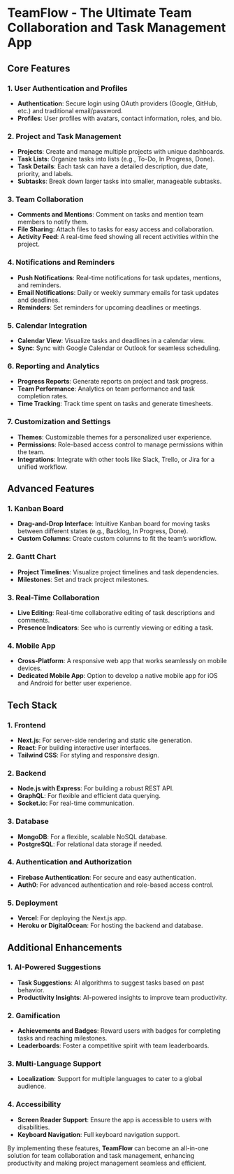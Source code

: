 # TeamFlow - The Ultimate Team Collaboration and Task Management App

## Core Features

### 1. User Authentication and Profiles
- **Authentication**: Secure login using OAuth providers (Google, GitHub, etc.) and traditional email/password.
- **Profiles**: User profiles with avatars, contact information, roles, and bio.

### 2. Project and Task Management
- **Projects**: Create and manage multiple projects with unique dashboards.
- **Task Lists**: Organize tasks into lists (e.g., To-Do, In Progress, Done).
- **Task Details**: Each task can have a detailed description, due date, priority, and labels.
- **Subtasks**: Break down larger tasks into smaller, manageable subtasks.

### 3. Team Collaboration
- **Comments and Mentions**: Comment on tasks and mention team members to notify them.
- **File Sharing**: Attach files to tasks for easy access and collaboration.
- **Activity Feed**: A real-time feed showing all recent activities within the project.

### 4. Notifications and Reminders
- **Push Notifications**: Real-time notifications for task updates, mentions, and reminders.
- **Email Notifications**: Daily or weekly summary emails for task updates and deadlines.
- **Reminders**: Set reminders for upcoming deadlines or meetings.

### 5. Calendar Integration
- **Calendar View**: Visualize tasks and deadlines in a calendar view.
- **Sync**: Sync with Google Calendar or Outlook for seamless scheduling.

### 6. Reporting and Analytics
- **Progress Reports**: Generate reports on project and task progress.
- **Team Performance**: Analytics on team performance and task completion rates.
- **Time Tracking**: Track time spent on tasks and generate timesheets.

### 7. Customization and Settings
- **Themes**: Customizable themes for a personalized user experience.
- **Permissions**: Role-based access control to manage permissions within the team.
- **Integrations**: Integrate with other tools like Slack, Trello, or Jira for a unified workflow.

## Advanced Features

### 1. Kanban Board
- **Drag-and-Drop Interface**: Intuitive Kanban board for moving tasks between different states (e.g., Backlog, In Progress, Done).
- **Custom Columns**: Create custom columns to fit the team’s workflow.

### 2. Gantt Chart
- **Project Timelines**: Visualize project timelines and task dependencies.
- **Milestones**: Set and track project milestones.

### 3. Real-Time Collaboration
- **Live Editing**: Real-time collaborative editing of task descriptions and comments.
- **Presence Indicators**: See who is currently viewing or editing a task.

### 4. Mobile App
- **Cross-Platform**: A responsive web app that works seamlessly on mobile devices.
- **Dedicated Mobile App**: Option to develop a native mobile app for iOS and Android for better user experience.

## Tech Stack

### 1. Frontend
- **Next.js**: For server-side rendering and static site generation.
- **React**: For building interactive user interfaces.
- **Tailwind CSS**: For styling and responsive design.

### 2. Backend
- **Node.js with Express**: For building a robust REST API.
- **GraphQL**: For flexible and efficient data querying.
- **Socket.io**: For real-time communication.

### 3. Database
- **MongoDB**: For a flexible, scalable NoSQL database.
- **PostgreSQL**: For relational data storage if needed.

### 4. Authentication and Authorization
- **Firebase Authentication**: For secure and easy authentication.
- **Auth0**: For advanced authentication and role-based access control.

### 5. Deployment
- **Vercel**: For deploying the Next.js app.
- **Heroku or DigitalOcean**: For hosting the backend and database.

## Additional Enhancements

### 1. AI-Powered Suggestions
- **Task Suggestions**: AI algorithms to suggest tasks based on past behavior.
- **Productivity Insights**: AI-powered insights to improve team productivity.

### 2. Gamification
- **Achievements and Badges**: Reward users with badges for completing tasks and reaching milestones.
- **Leaderboards**: Foster a competitive spirit with team leaderboards.

### 3. Multi-Language Support
- **Localization**: Support for multiple languages to cater to a global audience.

### 4. Accessibility
- **Screen Reader Support**: Ensure the app is accessible to users with disabilities.
- **Keyboard Navigation**: Full keyboard navigation support.

By implementing these features, **TeamFlow** can become an all-in-one solution for team collaboration and task management, enhancing productivity and making project management seamless and efficient.
